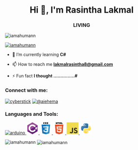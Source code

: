 <h1 align="center">Hi 👋, I'm Rasintha Lakmal</h1>
<h3 align="center">LIVING</h3>

<p align="left"> <img src="https://komarev.com/ghpvc/?username=iamahumann&label=Profile%20views&color=0e75b6&style=flat" alt="iamahumann" /> </p>

<p align="left"> <a href="https://github.com/ryo-ma/github-profile-trophy"><img src="https://github-profile-trophy.vercel.app/?username=iamahumann" alt="iamahumann" /></a> </p>

- 🌱 I’m currently learning **C#**

- 📫 How to reach me **lakmalrasintha8@gmail.com**

- ⚡ Fun fact **I thought ...............#**

<h3 align="left">Connect with me:</h3>
<p align="left">
<a href="https://www.youtube.com/@owN2" target="blank"><img align="center" src="https://raw.githubusercontent.com/rahuldkjain/github-profile-readme-generator/master/src/images/icons/Social/youtube.svg" alt="cyberstick" height="30" width="40" /></a>
<a href="https://discord.gg/@aiehema" target="blank"><img align="center" src="https://raw.githubusercontent.com/rahuldkjain/github-profile-readme-generator/master/src/images/icons/Social/discord.svg" alt="@aiehema" height="30" width="40" /></a>
</p>

<h3 align="left">Languages and Tools:</h3>
<p align="left"> <a href="https://www.arduino.cc/" target="_blank" rel="noreferrer"> <img src="https://cdn.worldvectorlogo.com/logos/arduino-1.svg" alt="arduino" width="40" height="40"/> </a> <a href="https://www.w3schools.com/cs/" target="_blank" rel="noreferrer"> <img src="https://raw.githubusercontent.com/devicons/devicon/master/icons/csharp/csharp-original.svg" alt="csharp" width="40" height="40"/> </a> <a href="https://www.w3schools.com/css/" target="_blank" rel="noreferrer"> <img src="https://raw.githubusercontent.com/devicons/devicon/master/icons/css3/css3-original-wordmark.svg" alt="css3" width="40" height="40"/> </a> <a href="https://www.w3.org/html/" target="_blank" rel="noreferrer"> <img src="https://raw.githubusercontent.com/devicons/devicon/master/icons/html5/html5-original-wordmark.svg" alt="html5" width="40" height="40"/> </a> <a href="https://www.java.com" target="_blank" rel="norefesrc="https://raw.githubusercontent.com/devicons/devicon/master/icons/java/java-original.svg" alt="java" width="40" height="40"/> </a> <a href="https://developer.mozilla.org/en-US/docs/Web/JavaScript" target="_blank" rel="noreferrer"> <img src="https://raw.githubusercontent.com/devicons/devicon/master/icons/javascript/javascript-original.svg" alt="javascript" width="40" height="40"/> </a> <a href="https://www.python.org" target="_blank" rel="noreferrer"> <img src="https://raw.githubusercontent.com/devicons/devicon/master/icons/python/python-original.svg" alt="python" width="40" height="40"/> </a> </p>

<p><img align="left" src="https://github-readme-stats.vercel.app/api/top-langs?username=iamahumann&show_icons=true&locale=en&layout=compact" alt="iamahumann" /></p>

<p>&nbsp;<img align="center" src="https://github-readme-stats.vercel.app/api?username=iamahumann&show_icons=true&locale=en" alt="iamahumann" /></p>
